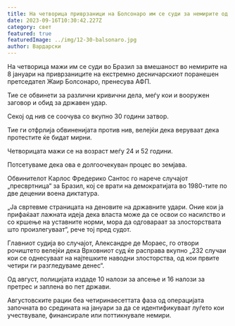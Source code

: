 ```yaml
---
title: На четворица приврзаници на Болсонаро им се суди за немирите од 8 јануари
date: 2023-09-16T10:30:42.227Z
category: свет
featured: true
featuredImage: ../img/12-30-balsonaro.jpg
author: Вардарски
---
```

На четворица мажи им се суди во Бразил за вмешаност во немирите на 8 јануари на приврзаниците на екстремно десничарскиот поранешен претседател Жаир Болсонаро, пренесува АФП.

Тие се обвинети за различни кривични дела, меѓу кои и вооружен заговор и обид за државен удар.

Секој од нив се соочува со вкупно 30 години затвор.

Тие ги отфрлија обвиненијата против нив, велејќи дека веруваат дека протестите ќе бидат мирни.

Четворицата мажи се на возраст меѓу 24 и 52 години.

Потсетуваме дека ова е долгоочекуван процес во земјава.

Обвинителот Карлос Фредерико Сантос го нарече случајот „пресвртница“ за Бразил, кој се врати на демократијата во 1980-тите по две децении воена диктатура.

„Ја свртевме страницата на деновите на државните удари. Оние кои ја прифаќаат лажната идеја дека власта може да се освои со насилство и со кршење на уставните норми, мора да одговараат за злосторствата што произлегуваат“, рече тој пред судот.

Главниот судија во случајот, Александре де Мораес, го отвори рочиштето велејќи дека Врховниот суд ќе расправа вкупно „232 случаи кои се однесуваат на најтешките наводни злосторства, од кои првите четири ги разгледуваме денес“.

Од август, полицијата издаде 10 налози за апсење и 16 налози за претрес и заплена во пет држави.

Августовските рации беа четиринаесеттата фаза од операцијата започната во средината на јануари за да се идентификуваат луѓето кои учествувале, финансирале или поттикнувале немири.